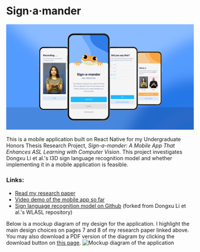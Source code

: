 # Sign&#183;a&#183;mander

![alt text](./thumbnail-readme.png)

This is a mobile application built on React Native for my Undergraduate Honors Thesis Research Project, *Sign-a-mander: A Mobile App That Enhances ASL Learning with Computer Vision*. This project investigates Dongxu Li et al.'s I3D sign language recognition model and whether implementing it in a mobile application is feasible. 

### Links:
- [Read my research paper](https://digitalcommons.andrews.edu/cgi/viewcontent.cgi?article=1277&context=honors) 
- [Video demo of the mobile app so far](https://drive.google.com/file/d/1EyIwe2gwZ9dp2kES_Tdl19bG3JTf5Vj1/view?usp=sharing)
- [Sign language recognition model on Github](https://github.com/sandrineadap/WLASLR-cloned) (forked from Dongxu Li et al.'s WLASL repository)

Below is a mockup diagram of my design for the application. I highlight the main design choices on pages 7 and 8 of my research paper linked above. You may also download a PDF version of the diagram by clicking the download button on [this page](./public/Sign-a-mander_mockup.pdf).
![Mockup diagram of the application](./public/sign-a-mander_mockup.png)
